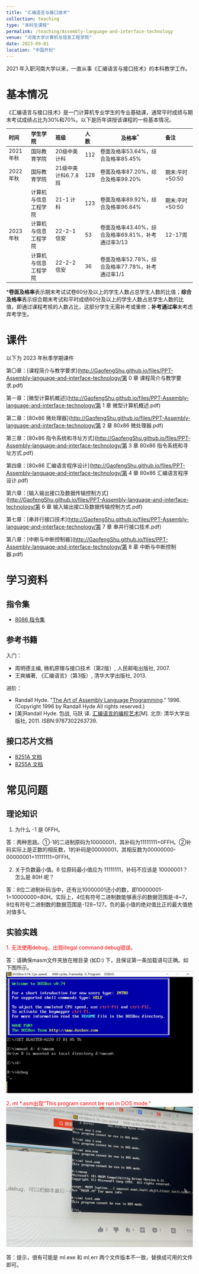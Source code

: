 ```yaml
---
title: "汇编语言与接口技术"
collection: teaching
type: "本科生课程"
permalink: /teaching/Assembly-language-and-interface-technology
venue: "河南大学计算机与信息工程学院"
date: 2023-09-01
location: "中国开封"
---
```


2021 年入职河南大学以来，一直从事《汇编语言与接口技术》的本科教学工作。

# 基本情况

《汇编语言与接口技术》是一门计算机专业学生的专业基础课，通常平时成绩与期末考试成绩占比为30%和70%。以下是历年讲授该课程的一些基本情况。

| 时间      | 学生学院       | 班级            | 人数  | 及格率<sup>*</sup>                     | 备注          |
|:------- |:---------- |:------------- |:--- | ----------------------- |:----------- |
| 2021 年秋 | 国际教育学院     | 20级中美计科       | 112 | 卷面及格率53.64%，综合及格率85.45% |             |
| 2022 年秋 | 国际教育学院     | 21级中美计科6.7.8班 | 128 | 卷面及格率87.20%，综合及格率99.20% | 期末:平时=50:50 |
|         | 计算机与信息工程学院 | 21-1 计科       | 123 | 卷面及格率89.92%，综合及格率96.64% | 期末:平时=50:50 |
| 2023 年秋 | 计算机与信息工程学院 | 22-2-1 信安     | 53  | 卷面及格率43.40%，综合及格率69.81%，补考通过率3/13 | 12-17周      |
|         | 计算机与信息工程学院 | 22-2-2 信安     | 36  | 卷面及格率52.78%，综合及格率77.78%，补考通过率1/1 |             |

***卷面及格率**表示期末考试试卷60分及以上的学生人数占总学生人数的比值；**综合及格率**表示综合期末考试和平时成绩60分及以上的学生人数占总学生人数的比值，即通过课程考核的人数占比，这部分学生无需补考或重修；**补考通过率**未考虑弃考学生。

# 课件

以下为 2023 年秋季学期课件

第〇章：[课程简介与教学要求](http://GaofengShu.github.io/files/PPT-Assembly-language-and-interface-technology/第 0 章 课程简介与教学要求.pdf)

第一章：[微型计算机概述](http://GaofengShu.github.io/files/PPT-Assembly-language-and-interface-technology/第 1 章 微型计算机概述.pdf)

第二章：[80x86 微处理器](http://GaofengShu.github.io/files/PPT-Assembly-language-and-interface-technology/第 2 章 80x86 微处理器.pdf)

第三章：[80x86 指令系统和寻址方式](http://GaofengShu.github.io/files/PPT-Assembly-language-and-interface-technology/第 3 章 80x86 指令系统和寻址方式.pdf)

第四章：[80x86 汇编语言程序设计](http://GaofengShu.github.io/files/PPT-Assembly-language-and-interface-technology/第 4 章 80x86 汇编语言程序设计.pdf)

第六章：[输入输出接口及数据传输控制方式](http://GaofengShu.github.io/files/PPT-Assembly-language-and-interface-technology/第 6 章 输入输出接口及数据传输控制方式.pdf)

第七章：[串并行接口技术](http://GaofengShu.github.io/files/PPT-Assembly-language-and-interface-technology/第 7 章 串并行接口技术.pdf)

第八章：[中断与中断控制器](http://GaofengShu.github.io/files/PPT-Assembly-language-and-interface-technology/第 8 章 中断与中断控制器.pdf)

# 学习资料
## 指令集
- [8086 指令集](http://GaofengShu.github.io/files/References-ALIT/8086_instruction_set.pdf)


## 参考书籍
入门：
- 周明德主编, 微机原理与接口技术（第2版）, 人民邮电出版社, 2007.
- 王爽编著, 《汇编语言》（第3版）, 清华大学出版社, 2013.


进阶：
- Randall Hyde. "[The Art of Assembly Language Programming](https://shrek.unideb.hu/~gjhalasz/assembly/masm/toc.html)." 1996. (Copyright 1996 by Randall Hyde All rights reserved.)
- [美]Randall Hyde. 包战, 马跃 译. [汇编语言的编程艺术](https://book.douban.com/subject/7059709/)[M]. 北京: 清华大学出版社, 2011. ISBN:9787302263739.

## 接口芯片文档
- [8251A 文档](http://GaofengShu.github.io/files/References-ALIT/8251A-datasheet.pdf)
- [8255A 文档](http://GaofengShu.github.io/files/References-ALIT/8255A-datasheet.pdf)

# 常见问题
## 理论知识
1. 为什么 -1 是 0FFH。

答：两种思路。①-1的二进制原码为10000001，其补码为11111111=0FFH。②补码实际上是正数的相反数，1的补码是00000001，其相反数为00000000-00000001=11111111=0FFH。

2. 关于负数最小值。8 位原码最小值应为 11111111，补码不应该是 10000001？怎么是 80H 呢？

答：8位二进制补码当中，还有比10000001还小的数，即10000001-1=10000000=80H。实际上，4位有符号二进制数能够表示的数据范围是-8~7，8位有符号二进制数的数据范围是-128~127。负的最小值的绝对值比正的最大值绝对值多1。




## 实验实践
<font color='red'>1. 无法使用debug，出现illegal command debug错误。</font>

答：请确保masm文件夹放在根目录 (如D:) 下，且保证第一条加载语句正确。如下图所示。
<img src='/images/ALIT/mount-debug.jpg'>

<font color='red'>2.	ml *.asm出现“This program cannot be run in DOS mode.”</font>
<img src='/images/ALIT/connot-be-rum-in-dos-mode.jpg'>

答：提示，很有可能是 ml.exe 和 ml.err 两个文件版本不一致，替换成可用的文件即可。

